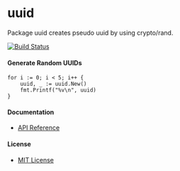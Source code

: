 # uuid

Package uuid creates pseudo uuid by using crypto/rand.

[![Build Status](https://travis-ci.org/northbright/uuid.svg?branch=master)](https://travis-ci.org/northbright/uuid)

#### Generate Random UUIDs

    for i := 0; i < 5; i++ {
        uuid, _ := uuid.New()
        fmt.Printf("%v\n", uuid)
    }

#### Documentation
* [API Reference](http://godoc.org/github.com/northbright/uuid)

#### License
* [MIT License](./LICENSE)
